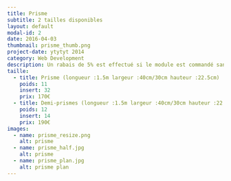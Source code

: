```yaml
---
title: Prisme
subtitle: 2 tailles disponibles
layout: default
modal-id: 2
date: 2016-04-03
thumbnail: prisme_thumb.png
project-date: ytytyt 2014
category: Web Development
description: Un rabais de 5% est effectué si le module est commandé sans inserts.
taille:
  - title: Prisme (longueur :1.5m largeur :40cm/30cm hauteur :22.5cm)
    poids: 11
    insert: 32
    prix: 170€
  - title: Demi-prismes (longueur :1.5m largeur :40cm/30cm hauteur :22.5cm)
    poids: 12
    insert: 14
    prix: 190€
images:
  - name: prisme_resize.png
    alt: prisme
  - name: prisme_half.jpg
    alt: prisme
  - name: prisme_plan.jpg
    alt: prisme plan
---
```

